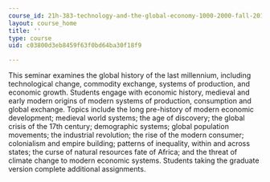 ```yaml
---
course_id: 21h-383-technology-and-the-global-economy-1000-2000-fall-2016
layout: course_home
title: ''
type: course
uid: c03800d3eb8459f63f0bd64ba30f18f9

---
```

This seminar examines the global history of the last millennium, including technological change, commodity exchange, systems of production, and economic growth. Students engage with economic history, medieval and early modern origins of modern systems of production, consumption and global exchange. Topics include the long pre-history of modern economic development; medieval world systems; the age of discovery; the global crisis of the 17th century; demographic systems; global population movements; the industrial revolution; the rise of the modern consumer; colonialism and empire building; patterns of inequality, within and across states; the curse of natural resources fate of Africa; and the threat of climate change to modern economic systems. Students taking the graduate version complete additional assignments.
